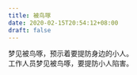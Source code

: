 ```yaml
---
title: 被鸟啄
date: 2020-02-15T20:54:12+08:00
draft: false
---
```


梦见被鸟啄，预示着要提防身边的小人。<br>
工作人员梦见被鸟啄，要提防小人陷害。<br>
